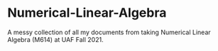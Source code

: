 # Numerical-Linear-Algebra
A messy collection of all my documents from taking Numerical Linear Algebra (M614) at UAF Fall 2021.
